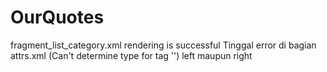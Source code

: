 # OurQuotes
fragment_list_category.xml rendering is successful
Tinggal error di bagian attrs.xml (Can't determine type for tag '<enum name="left" value="0"/>') left maupun right
